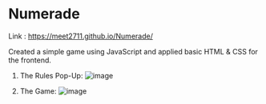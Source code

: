 # Numerade

Link : https://meet2711.github.io/Numerade/

Created a simple game using JavaScript and applied basic HTML & CSS for the frontend.

1) The Rules Pop-Up:
  ![image](https://github.com/meet2711/Numerade/assets/98169522/5535b274-752f-4ef7-9a82-827fb0c30fb8)

2) The Game:
   ![image](https://github.com/meet2711/Numerade/assets/98169522/05544268-fd37-478c-b2bb-a99f77343703)
